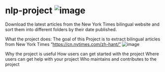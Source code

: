 # nlp-project ![image](https://github.com/kogalhh/nlp-project/assets/138360766/4a4e3a79-3331-459b-9ab2-519c935dac46)

Download the latest articles from the New York Times bilingual website and sort them into different folders by their date published. 

What the project does:
The goal of this Project is to extract bilingual articles from New York Times “https://cn.nytimes.com/zh-hant/”
![image](https://github.com/kogalhh/nlp-project/assets/138360766/d733f13d-274d-4046-ab86-b219a0701a4b)


Why the project is useful
How users can get started with the project
Where users can get help with your project
Who maintains and contributes to the project
